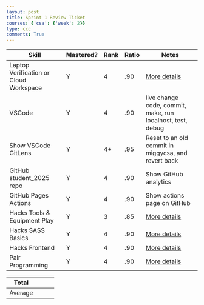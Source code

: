 ```yaml
---
layout: post
title: Sprint 1 Review Ticket
courses: {'csa': {'week': 2}}
type: ccc
comments: True
---
```




| Skill                             | Mastered? | Rank | Ratio | Notes                                                  |
| ---------------------------------- | --------- | ---- | ----- | ------------------------------------------------------ |
| Laptop Verification or Cloud Workspace | Y         | 4    | .90  | [More details](./2024/09/09/blog.html)                 |
| VSCode                             | Y         | 4    | .90  | live change code, commit, make, run localhost, test, debug |
| Show VSCode GitLens                | Y         | 4+   | .95  | Reset to an old commit in miggycsa, and revert back    |
| GitHub student_2025 repo           | Y         | 4    | .90  | Show GitHub analytics                                  |
| GitHub Pages Actions               | Y         | 4    | .90  | Show actions page on GitHub                            |
| Hacks Tools & Equipment Play       | Y         | 3    | .85  | [More details](./2024/09/09/blog.html)                 |
| Hacks SASS Basics                  | Y         | 4    | .90  | [More details](./2024/09/09/blog.html)                 |
| Hacks Frontend                     | Y         | 4    | .90  | [More details](./2024/09/09/blog.html)                 |
| Pair Programming                   | Y         | 4    | .90  | [More details](./2024/09/09/blog.html)                 |

| Total |   |   |   |
| ----- | - | - | - |
| Average |   |   |   |


<body>
    <!-- Utteranc.es comment section -->
    <script src="https://utteranc.es/client.js"
        repo="miggysp/miggycsa"
        issue-term="pathname"
        theme="github-light"
        crossorigin="anonymous"
        async>
    </script>
<body>